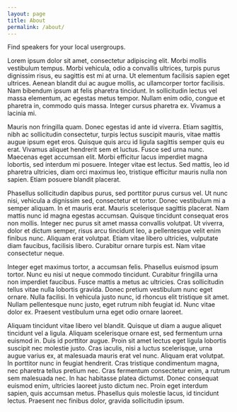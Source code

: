 ```yaml
---
layout: page
title: About
permalink: /about/
---
```


Find speakers for your local usergroups.

Lorem ipsum dolor sit amet, consectetur adipiscing elit. Morbi mollis vestibulum tempus. Morbi vehicula, odio a convallis ultrices, turpis purus dignissim risus, eu sagittis est mi at urna. Ut elementum facilisis sapien eget ultrices. Aenean blandit dui ac augue mollis, ac ullamcorper tortor facilisis. Nam bibendum ipsum at felis pharetra tincidunt. In sollicitudin lectus vel massa elementum, ac egestas metus tempor. Nullam enim odio, congue et pharetra in, commodo quis massa. Integer cursus pharetra ex. Vivamus a lacinia mi.

Mauris non fringilla quam. Donec egestas id ante id viverra. Etiam sagittis, nibh ac sollicitudin consectetur, turpis lectus suscipit mauris, vitae mattis augue ipsum eget eros. Quisque quis arcu id ligula sagittis semper quis eu erat. Vivamus aliquet hendrerit sem et luctus. Fusce sed urna nunc. Maecenas eget accumsan elit. Morbi efficitur lacus imperdiet magna lobortis, sed interdum mi posuere. Integer vitae est lectus. Sed mattis, leo id pharetra ultricies, diam orci maximus leo, tristique efficitur mauris nulla non sapien. Etiam posuere blandit placerat.

Phasellus sollicitudin dapibus purus, sed porttitor purus cursus vel. Ut nunc nisi, vehicula a dignissim sed, consectetur et tortor. Donec vestibulum mi a semper aliquam. In et mauris erat. Mauris scelerisque sagittis placerat. Nam mattis nunc id magna egestas accumsan. Quisque tincidunt consequat eros non mollis. Integer nec purus sit amet massa convallis volutpat. Ut viverra, dolor et dictum semper, risus arcu tincidunt leo, a pellentesque velit enim finibus nunc. Aliquam erat volutpat. Etiam vitae libero ultricies, vulputate diam faucibus, facilisis libero. Curabitur ornare turpis est. Nam vitae consectetur neque.

Integer eget maximus tortor, a accumsan felis. Phasellus euismod ipsum tortor. Nunc eu nisi ut neque commodo tincidunt. Curabitur fringilla urna non imperdiet faucibus. Fusce mattis a metus ac ultricies. Cras sollicitudin tellus vitae nulla lobortis gravida. Donec pretium vestibulum nunc eget ornare. Nulla facilisi. In vehicula justo nunc, id rhoncus elit tristique sit amet. Nullam pellentesque nunc justo, eget rutrum nibh feugiat id. Nunc vitae dolor ex. Praesent vestibulum urna eget odio ornare laoreet.

Aliquam tincidunt vitae libero vel blandit. Quisque ut diam a augue aliquet tincidunt vel a ligula. Aliquam scelerisque ornare est, sed fermentum urna euismod in. Duis id porttitor augue. Proin sit amet lectus eget ligula lobortis suscipit nec molestie justo. Cras iaculis, nisi a luctus scelerisque, urna augue varius ex, at malesuada mauris erat vel nunc. Aliquam erat volutpat. In porttitor nunc in feugiat hendrerit. Cras tristique condimentum magna, nec pharetra tellus pretium nec. Cras fermentum consectetur enim, a rutrum sem malesuada nec. In hac habitasse platea dictumst. Donec consequat euismod enim, ultricies laoreet justo dictum nec. Proin eget interdum sapien, quis accumsan metus. Phasellus quis molestie lacus, id tincidunt lectus. Praesent nec finibus dolor, gravida sollicitudin ipsum.
